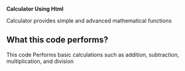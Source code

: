 
 <P><b>Calculator Using Html</b></p> 


Calculator provides simple and advanced mathematical functions 

<H2>What this code performs?</H2>
<P>This code Performs basic calculations such as addition, subtraction, multiplication, and division</p>

